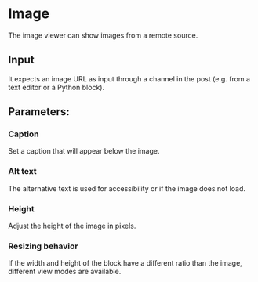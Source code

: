 # Image

The image viewer can show images from a remote source.

## Input

It expects an image URL as input through a channel in the post (e.g. from a text editor or a Python block).

## Parameters:

### Caption

Set a caption that will appear below the image.

### Alt text

The alternative text is used for accessibility or if the image does not load.

### Height

Adjust the height of the image in pixels.

### Resizing behavior

If the width and height of the block have a different ratio than the image, different view modes are available.
